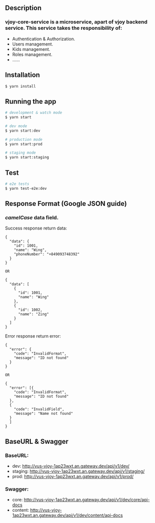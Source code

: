 ## Description

### vjoy-core-service is a microservice, apart of vjoy backend service. This service takes the responsibility of:
- Authentication & Authorization.
- Users management.
- Kids management.
- Roles management.
- ......

## Installation
```bash
$ yarn install
```

## Running the app
```bash
# development & watch mode
$ yarn start

# dev mode
$ yarn start:dev

# production mode
$ yarn start:prod

# staging mode
$ yarn start:staging
```

## Test
```bash
# e2e tests
$ yarn test-e2e:dev
```
## Response Format (Google JSON guide)

### *camelCase* data field.

Success response return data:
```
{
  "data": {
    "id": 1001,
    "name": "Wing",
    "phoneNumber": "+849093748392"
  }
}

OR

{
  "data": [
    {
      "id": 1001,
      "name": "Wing"
    },
    {
      "id": 1002,
      "name": "Zing"
    }
  ]
}
```


Error response return error:
```
{
  "error": {
    "code": "InvalidFormat",
    "message": "ID not found"
  }
}

OR

{
  "error": [{
    "code": "InvalidFormat",
    "message": "ID not found"
  },
  {
    "code": "InvalidField",
    "message": "Name not found"
  }
  ]
}

```
## BaseURL & Swagger

### BaseURL: 
- dev: http://vus-vjoy-1ap23wxt.an.gateway.dev/api/v1/dev/
- staging: http://vus-vjoy-1ap23wxt.an.gateway.dev/api/v1/staging/
- prod: http://vus-vjoy-1ap23wxt.an.gateway.dev/api/v1/prod/

### Swagger:
- core: http://vus-vjoy-1ap23wxt.an.gateway.dev/api/v1/dev/core/api-docs
- content: http://vus-vjoy-1ap23wxt.an.gateway.dev/api/v1/dev/content/api-docs